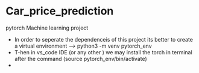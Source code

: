 # Car_price_prediction
pytorch Machine learning project
* In order to seperate the dependenceis of this project its better to create a virtual environment --> python3 -m venv pytorch_env
* T-hen in vs_code IDE (or any other ) we may install the torch in terminal after  the command (source pytorch_env/bin/activate)
* 
